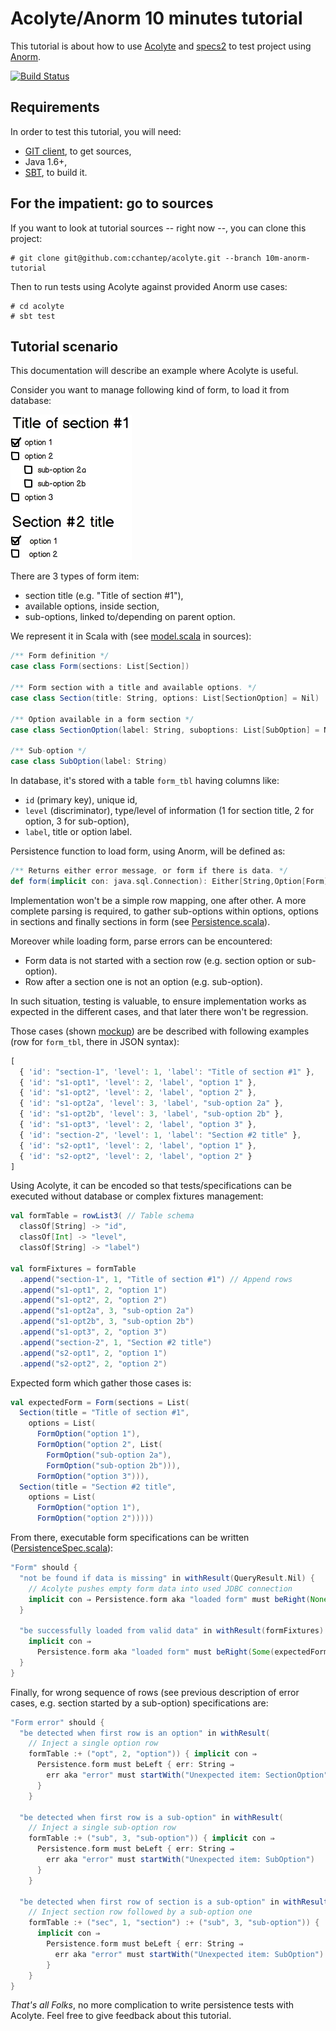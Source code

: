 # Acolyte/Anorm 10 minutes tutorial

This tutorial is about how to use [Acolyte](http://cchantep.github.io/acolyte/) and [specs2](http://etorreborre.github.io/specs2/) to test project using [Anorm](http://www.playframework.com/documentation/2.2.x/ScalaAnorm).

[![Build Status](https://secure.travis-ci.org/cchantep/acolyte.png?branch=10m-anorm-tutorial)](http://travis-ci.org/cchantep/acolyte)

## Requirements

In order to test this tutorial, you will need:

- [GIT client](http://git-scm.com/downloads), to get sources,
- Java 1.6+,
- [SBT](http://www.scala-sbt.org/), to build it.

## For the impatient: go to sources

If you want to look at tutorial sources -- right now --, you can clone this project:

```shell
# git clone git@github.com:cchantep/acolyte.git --branch 10m-anorm-tutorial
```

Then to run tests using Acolyte against provided Anorm use cases:

```shell
# cd acolyte
# sbt test
```

## Tutorial scenario

This documentation will describe an example where Acolyte is useful.

Consider you want to manage following kind of form, to load it from database:

![Form mockup](./documentation/images/mockup.png)

There are 3 types of form item:

- section title (e.g. "Title of section #1"),
- available options, inside section,
- sub-options, linked to/depending on parent option.

We represent it in Scala with (see [model.scala](./src/main/scala/model.scala) in sources):

```scala
/** Form definition */
case class Form(sections: List[Section])

/** Form section with a title and available options. */
case class Section(title: String, options: List[SectionOption] = Nil)

/** Option available in a form section */
case class SectionOption(label: String, suboptions: List[SubOption] = Nil)

/** Sub-option */
case class SubOption(label: String)
```

In database, it's stored with a table `form_tbl` having columns like:

- `id` (primary key), unique id,
- `level` (discriminator), type/level of information (1 for section title, 2 for option, 3 for sub-option),
- `label`, title or option label.

Persistence function to load form, using Anorm, will be defined as:

```scala
/** Returns either error message, or form if there is data. */
def form(implicit con: java.sql.Connection): Either[String,Option[Form]] = ...
```

Implementation won't be a simple row mapping, one after other.
A more complete parsing is required, to gather sub-options within options, options in sections and finally sections in form (see [Persistence.scala](./src/main/scala/Persistence.scala)).

Moreover while loading form, parse errors can be encountered:

- Form data is not started with a section row (e.g. section option or sub-option).
- Row after a section one is not an option (e.g. sub-option).

In such situation, testing is valuable, to ensure implementation works as expected in the different cases, and that later there won't be regression.

Those cases (shown [mockup](./documentation/images/mockup.png)) are be described with following examples (row for `form_tbl`, there in JSON syntax):

```javascript
[
  { 'id': "section-1", 'level': 1, 'label': "Title of section #1" },
  { 'id': "s1-opt1", 'level': 2, 'label', "option 1" },
  { 'id': "s1-opt2", 'level': 2, 'label', "option 2" },
  { 'id': "s1-opt2a", 'level': 3, 'label', "sub-option 2a" },
  { 'id': "s1-opt2b", 'level': 3, 'label', "sub-option 2b" },
  { 'id': "s1-opt3", 'level': 2, 'label', "option 3" },
  { 'id': "section-2", 'level': 1, 'label': "Section #2 title" },
  { 'id': "s2-opt1", 'level': 2, 'label', "option 1" },
  { 'id': "s2-opt2", 'level': 2, 'label', "option 2" }
]
```

Using Acolyte, it can be encoded so that tests/specifications can be executed without database or complex fixtures management:

```scala
val formTable = rowList3( // Table schema
  classOf[String] -> "id",
  classOf[Int] -> "level",
  classOf[String] -> "label")

val formFixtures = formTable
  .append("section-1", 1, "Title of section #1") // Append rows
  .append("s1-opt1", 2, "option 1")
  .append("s1-opt2", 2, "option 2")
  .append("s1-opt2a", 3, "sub-option 2a")
  .append("s1-opt2b", 3, "sub-option 2b")
  .append("s1-opt3", 2, "option 3")
  .append("section-2", 1, "Section #2 title")
  .append("s2-opt1", 2, "option 1")
  .append("s2-opt2", 2, "option 2")
```

Expected form which gather those cases is:

```scala
val expectedForm = Form(sections = List(
  Section(title = "Title of section #1",
    options = List(
      FormOption("option 1"),
      FormOption("option 2", List(
        FormOption("sub-option 2a"),
        FormOption("sub-option 2b"))),
      FormOption("option 3"))),
  Section(title = "Section #2 title",
    options = List(
      FormOption("option 1"), 
      FormOption("option 2")))))
```

From there, executable form specifications can be written ([PersistenceSpec.scala](./src/test/scala/PersistenceSpec.scala)):

```scala
"Form" should {
  "not be found if data is missing" in withResult(QueryResult.Nil) {
    // Acolyte pushes empty form data into used JDBC connection
    implicit con ⇒ Persistence.form aka "loaded form" must beRight(None)
  }

  "be successfully loaded from valid data" in withResult(formFixtures) {
    implicit con ⇒
      Persistence.form aka "loaded form" must beRight(Some(expectedForm))
  }
}
```

Finally, for wrong sequence of rows (see previous description of error cases, e.g. section started by a sub-option) specifications are:

```scala
"Form error" should {
  "be detected when first row is an option" in withResult(
    // Inject a single option row
    formTable :+ ("opt", 2, "option")) { implicit con ⇒
      Persistence.form must beLeft { err: String ⇒
        err aka "error" must startWith("Unexpected item: SectionOption")
      }
    }

  "be detected when first row is a sub-option" in withResult(
    // Inject a single sub-option row
    formTable :+ ("sub", 3, "sub-option")) { implicit con ⇒
      Persistence.form must beLeft { err: String ⇒
        err aka "error" must startWith("Unexpected item: SubOption")
      }
    }

  "be detected when first row of section is a sub-option" in withResult(
    // Inject section row followed by a sub-option one
    formTable :+ ("sec", 1, "section") :+ ("sub", 3, "sub-option")) {
      implicit con ⇒
        Persistence.form must beLeft { err: String ⇒
          err aka "error" must startWith("Unexpected item: SubOption")
        }
    }
}
```

*That's all Folks*, no more complication to write persistence tests with Acolyte. Feel free to give feedback about this tutorial.